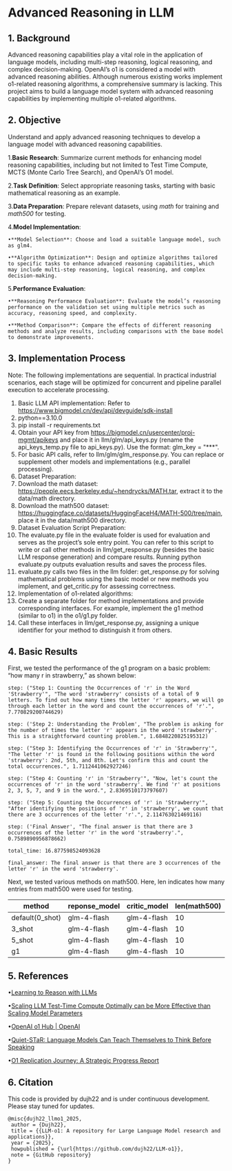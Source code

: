 # **Advanced Reasoning in LLM**

## **1. Background**

Advanced reasoning capabilities play a vital role in the application of language models, including multi-step reasoning, logical reasoning, and complex decision-making. OpenAI’s o1 is considered a model with advanced reasoning abilities. Although numerous existing works implement o1-related reasoning algorithms, a comprehensive summary is lacking. This project aims to build a language model system with advanced reasoning capabilities by implementing multiple o1-related algorithms.

## **2. Objective**

Understand and apply advanced reasoning techniques to develop a language model with advanced reasoning capabilities.

1.**Basic Research**: Summarize current methods for enhancing model reasoning capabilities, including but not limited to Test Time Compute, MCTS (Monte Carlo Tree Search), and OpenAI’s O1 model.

2.**Task Definition**: Select appropriate reasoning tasks, starting with basic mathematical reasoning as an example.

3.**Data Preparation**: Prepare relevant datasets, using *math* for training and *math500* for testing.

4.**Model Implementation**:

    •**Model Selection**: Choose and load a suitable language model, such as glm4.
    
    •**Algorithm Optimization**: Design and optimize algorithms tailored to specific tasks to enhance advanced reasoning capabilities, which may include multi-step reasoning, logical reasoning, and complex decision-making.

5.**Performance Evaluation**:

    •**Reasoning Performance Evaluation**: Evaluate the model’s reasoning performance on the validation set using multiple metrics such as accuracy, reasoning speed, and complexity.
    
    •**Method Comparison**: Compare the effects of different reasoning methods and analyze results, including comparisons with the base model to demonstrate improvements.

## **3. Implementation Process**

Note: The following implementations are sequential. In practical industrial scenarios, each stage will be optimized for concurrent and pipeline parallel execution to accelerate processing.

1. Basic LLM API implementation: Refer to https://www.bigmodel.cn/dev/api/devguide/sdk-install
2. python==3.10.0
3. pip install -r requirements.txt
4. Obtain your API key from https://bigmodel.cn/usercenter/proj-mgmt/apikeys and place it in llm/glm/api_keys.py (rename the api_keys_temp.py file to api_keys.py). Use the format: glm_key = "***".
5. For basic API calls, refer to llm/glm/glm_response.py. You can replace or supplement other models and implementations (e.g., parallel processing).
6. Dataset Preparation:
7. Download the math dataset: https://people.eecs.berkeley.edu/~hendrycks/MATH.tar, extract it to the data/math directory.
8. Download the math500 dataset: https://huggingface.co/datasets/HuggingFaceH4/MATH-500/tree/main, place it in the data/math500 directory.
9. Dataset Evaluation Script Preparation:
10. The evaluate.py file in the evaluate folder is used for evaluation and serves as the project’s sole entry point. You can refer to this script to write or call other methods in llm/get_response.py (besides the basic LLM response generation) and compare results. Running python evaluate.py outputs evaluation results and saves the process files.
11. evaluate.py calls two files in the llm folder: get_response.py for solving mathematical problems using the basic model or new methods you implement, and get_critic.py for assessing correctness.
12. Implementation of o1-related algorithms:
13. Create a separate folder for method implementations and provide corresponding interfaces. For example, implement the g1 method (similar to o1) in the o1/g1.py folder.
14. Call these interfaces in llm/get_response.py, assigning a unique identifier for your method to distinguish it from others.

## **4. Basic Results**

First, we tested the performance of the g1 program on a basic problem: “how many r in strawberry,” as shown below:

```
step: ("Step 1: Counting the Occurrences of 'r' in the Word 'Strawberry'", "The word 'strawberry' consists of a total of 9 letters. To find out how many times the letter 'r' appears, we will go through each letter in the word and count the occurrences of 'r'.", 7.770829200744629)

step: ('Step 2: Understanding the Problem', "The problem is asking for the number of times the letter 'r' appears in the word 'strawberry'. This is a straightforward counting problem.", 1.6848220825195312)

step: ("Step 3: Identifying the Occurrences of 'r' in 'Strawberry'", "The letter 'r' is found in the following positions within the word 'strawberry': 2nd, 5th, and 8th. Let's confirm this and count the total occurrences.", 1.7112441062927246)

step: ("Step 4: Counting 'r' in 'Strawberry'", "Now, let's count the occurrences of 'r' in the word 'strawberry'. We find 'r' at positions 2, 3, 5, 7, and 9 in the word.", 2.8369510173797607)

step: ("Step 5: Counting the Occurrences of 'r' in 'Strawberry'", "After identifying the positions of 'r' in 'strawberry', we count that there are 3 occurrences of the letter 'r'.", 2.114763021469116)

step: ('Final Answer', "The final answer is that there are 3 occurrences of the letter 'r' in the word 'strawberry'.", 0.7589890956878662)

total_time: 16.877598524093628

final_answer: The final answer is that there are 3 occurrences of the letter 'r' in the word 'strawberry'.
```

Next, we tested various methods on math500. Here, len indicates how many entries from math500 were used for testing.

| method          | reponse_model | critic_model | len(math500) | math500_accuracy1 | math500_accuracy2 | math500_accuracy3 | acc_average |
| --------------- | ------------- | ------------ | ------------ | ----------------- | ----------------- | ----------------- | ----------- |
| default(0_shot) | glm-4-flash   | glm-4-flash  | 10           | 50%               | 90%               | 90%               | 76.67%      |
| 3_shot          | glm-4-flash   | glm-4-flash  | 10           | 70%               | 70%               | 60%               | 66.67%      |
| 5_shot          | glm-4-flash   | glm-4-flash  | 10           | 70%               | 80%               | 80%               | 76.67%      |
| g1              | glm-4-flash   | glm-4-flash  | 10           | 50%               |                   |                   |             |

## **5. References**

•[Learning to Reason with LLMs](https://openai.com/index/learning-to-reason-with-llms/)

•[Scaling LLM Test-Time Compute Optimally can be More Effective than Scaling Model Parameters](https://arxiv.org/abs/2408.03314)

•[OpenAI o1 Hub | OpenAI](https://openai.com/o1/)

•[Quiet-STaR: Language Models Can Teach Themselves to Think Before Speaking](https://arxiv.org/abs/2403.09629)

•[O1 Replication Journey: A Strategic Progress Report](https://github.com/GAIR-NLP/O1-Journey/blob/main/docs/part2.md)

## **6. Citation**

This code is provided by dujh22 and is under continuous development. Please stay tuned for updates.

```
@misc{dujh22_llmo1_2025,
 author = {Dujh22},
 title = {{LLM-o1: A repository for Large Language Model research and applications}},
 year = {2025},
 howpublished = {\url{https://github.com/dujh22/LLM-o1}},
 note = {GitHub repository}
}
```
